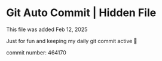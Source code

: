 # Git Auto Commit | Hidden File

This file was added Feb 12, 2025

Just for fun and keeping my daily git commit active 🤪

commit number: 464170
